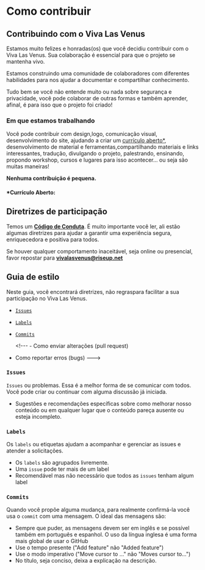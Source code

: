 # Como contribuir

## Contribuindo com o Viva Las Venus

Estamos muito felizes e honradas\(os\) que você decidiu contribuir com o Viva Las Venus. Sua colaboração é essencial para que o projeto se mantenha vivo.

Estamos construindo uma comunidade de colaboradores com diferentes habilidades para nos ajudar a documentar e compartilhar conhecimento.

Tudo bem se você não entende muito ou nada sobre segurança e privacidade, você pode colaborar de outras formas e também aprender, afinal, é para isso que o projeto foi criado!

### Em que estamos trabalhando

Você pode contribuir com design,logo, comunicação visual, desenvolvimento do site, ajudando a criar um [currículo aberto\*](como-contribuir.md#currículo-aberto), desenvolvimento de material e ferramentas,compartilhando materiais e links interessantes, tradução, divulgando o projeto, palestrando, ensinando, propondo workshop, cursos e lugares para isso acontecer... ou seja são muitas maneiras!

**Nenhuma contribuição é pequena.**

#### \*Currículo Aberto:

## Diretrizes de participação

Temos um [**Código de Conduta**](https://github.com/VivaLasVenus/VivaLasVenus/blob/master/CODE_OF_CONDUCT.md#código-de-conduta-para-colaboradores). É muito importante você ler, ali estão algumas diretrizes para ajudar a garantir uma experiência segura, enriquecedora e positiva para todos.

Se houver qualquer comportamento inaceitável, seja online ou presencial, favor repostar para **vivalasvenus@riseup.net**

## Guia de estilo

Neste guia, você encontrará diretrizes, não regraspara facilitar a sua participação no Viva Las Venus.

* [`Issues`](como-contribuir.md#issues)
* [`Labels`](como-contribuir.md#labels)
* [`Commits`](como-contribuir.md#commits)

  &lt;!--- - Como enviar alterações \(pull request\)  

* Como reportar erros \(bugs\) ---&gt;

### `Issues`

`Issues` ou problemas. Essa é a melhor forma de se comunicar com todos. Você pode criar ou continuar com alguma discussão já iniciada.

* Sugestões e recomendações específicas sobre como melhorar nosso conteúdo ou em qualquer lugar que o conteúdo pareça ausente ou esteja incompleto.

### `Labels`

Os `labels` ou etiquetas ajudam a acompanhar e gerenciar as issues e atender a solicitações.

* Os `labels` são agrupados livremente. 
* Uma `issue` pode ter mais de um label     
* Recomendável mas não necessário que todos as `issues` tenham algum label

### `Commits`

Quando você propõe alguma mudança, para realmente confirmá-la você usa o `commit` com uma mensagem. O ideal das mensagens são:

* Sempre que puder, as mensagens devem ser em inglês e se possível também em português e espanhol.  O uso da língua inglesa é uma forma mais global de usar o GitHub
* Use o tempo presente \("Add feature" não "Added feature"\)  
* Use o modo imperativo \("Move cursor to ..."  não "Moves cursor to..."\)  
* No título, seja conciso, deixa a explicação na descrição.

